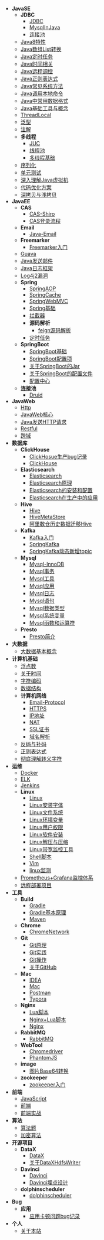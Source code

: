 - **JavaSE**
    - **JDBC**
      - [JDBC](JavaSE/JDBC/JDBC.md)
      - [MysqlInJava](JavaSE/JDBC/MysqlInJava.md)
      - [连接池](JavaSE/JDBC/连接池.md)
    - [Java8特性](JavaSE/Java8特性.md)
    - [Java数组List转换](JavaSE/Java数组List转换.md)
    - [Java定时任务](JavaSE/Java定时任务.md)
    - [Java时间相关](JavaSE/Java时间相关.md)
    - [Java远程调控](JavaSE/Java远程调控.md)
    - [Java正则表达式](JavaSE/Java正则表达式.md)
    - [Java常见系统方法](JavaSE/Java常见系统方法.md)
    - [Java调用本地命令](JavaSE/Java调用本地命令.md)
    - [Java中常用数据格式](JavaSE/Java中常用数据格式.md)
    - [Java基础工具与概念](JavaSE/Java基础工具与概念.md)
    - [ThreadLocal](JavaSE/ThreadLocal.md)
    - [泛型](JavaSE/泛型.md)
    - [注解](JavaSE/注解.md)
    - **多线程**
      - [JUC](JavaSE/多线程/JUC.md)
      - [线程池](JavaSE/多线程/线程池.md)
      - [多线程基础](JavaSE/多线程/多线程基础.md)
    - [序列化](JavaSE/序列化.md)
    - [单元测试](JavaSE/单元测试.md)
    - [深入理解Java虚拟机](JavaSE/深入理解Java虚拟机.md)
    - [代码优化方案](JavaSE/代码优化方案.md)
    - [深拷贝与浅拷贝](JavaSE/深拷贝与浅拷贝.md)
- **JavaEE**
    - **CAS**
      - [CAS-Shiro](JavaEE/CAS/CAS-Shiro.md)
      - [CAS登录流程](JavaEE/CAS/CAS登录流程.md)
    - **Email**
      - [Java-Email](JavaEE/Email/Java-Email.md)
    - **Freemarker**
      - [Freemarker入门](JavaEE/Freemarker/Freemarker入门.md)
    - [Guava](JavaEE/Guava.md)
    - [Java发送邮件](JavaEE/Java发送邮件.md)
    - [Java日志框架](JavaEE/Java日志框架.md)
    - [Log4j2漏洞](JavaEE/Log4j2漏洞.md)
    - **Spring**
      - [SpringAOP](JavaEE/Spring/SpringAOP.md)
      - [SpringCache](JavaEE/Spring/SpringCache.md)
      - [SpringWebMVC](JavaEE/Spring/SpringWebMVC.md)
      - [Spring基础](JavaEE/Spring/Spring基础.md)
      - [拦截器](JavaEE/Spring/拦截器.md)
      - **源码解析**
        - [feign源码解析](JavaEE/Spring/源码解析/feign源码解析.md)
      - [定时任务](JavaEE/Spring/定时任务.md)
    - **SpringBoot**
      - [SpringBoot基础](JavaEE/SpringBoot/SpringBoot基础.md)
      - [SpringBoot配置项](JavaEE/SpringBoot/SpringBoot配置项.md)
      - [关于SpringBoot的Jar](JavaEE/SpringBoot/关于SpringBoot的Jar.md)
      - [关于SpringBoot的配置文件](JavaEE/SpringBoot/关于SpringBoot的配置文件.md)
      - [配置中心](JavaEE/SpringBoot/配置中心.md)
    - **连接池**
      - [Druid](JavaEE/连接池/Druid.md)
- **JavaWeb**
    - [Http](JavaWeb/Http.md)
    - [JavaWeb核心](JavaWeb/JavaWeb核心.md)
    - [Java发送HTTP请求](JavaWeb/Java发送HTTP请求.md)
    - [Restful](JavaWeb/Restful.md)
    - [跨域](JavaWeb/跨域.md)
- **数据库**
    - **ClickHouse**
      - [ClickHosue生产bug记录](数据库/ClickHouse/ClickHosue生产bug记录.md)
      - [ClickHouse](数据库/ClickHouse/ClickHouse.md)
    - **Elasticsearch**
      - [Elasticsearch](数据库/Elasticsearch/Elasticsearch.md)
      - [Elasticsearch原理](数据库/Elasticsearch/Elasticsearch原理.md)
      - [Elasticsearch的安装和配置](数据库/Elasticsearch/Elasticsearch的安装和配置.md)
      - [Elasticsearch在生产中的应用](数据库/Elasticsearch/Elasticsearch在生产中的应用.md)
    - **Hive**
      - [Hive](数据库/Hive/Hive.md)
      - [HiveMetaStore](数据库/Hive/HiveMetaStore.md)
      - [阿里数仓历史数据迁移Hive](数据库/Hive/阿里数仓历史数据迁移Hive.md)
    - **Kafka**
      - [Kafka入门](数据库/Kafka/Kafka入门.md)
      - [SpringKafka](数据库/Kafka/SpringKafka.md)
      - [SpringKafka动态新增topic](数据库/Kafka/SpringKafka动态新增topic.md)
    - **Mysql**
      - [Mysql-InnoDB](数据库/Mysql/Mysql-InnoDB.md)
      - [Mysql事务](数据库/Mysql/Mysql事务.md)
      - [Mysql工具](数据库/Mysql/Mysql工具.md)
      - [Mysql应用](数据库/Mysql/Mysql应用.md)
      - [Mysql日志](数据库/Mysql/Mysql日志.md)
      - [Mysql语句](数据库/Mysql/Mysql语句.md)
      - [Mysql数据类型](数据库/Mysql/Mysql数据类型.md)
      - [Mysql系统变量](数据库/Mysql/Mysql系统变量.md)
      - [Mysql函数和运算符](数据库/Mysql/Mysql函数和运算符.md)
    - **Presto**
      - [Presto简介](数据库/Presto/Presto简介.md)
- **大数据**
    - [大数据基本概念](大数据/大数据基本概念.md)
- **计算机基础**
    - [浮点数](计算机基础/浮点数.md)
    - [关于时间](计算机基础/关于时间.md)
    - [字符编码](计算机基础/字符编码.md)
    - [数据结构](计算机基础/数据结构.md)
    - **计算机网络**
      - [Email-Protocol](计算机基础/计算机网络/Email-Protocol.md)
      - [HTTPS](计算机基础/计算机网络/HTTPS.md)
      - [IP地址](计算机基础/计算机网络/IP地址.md)
      - [NAT](计算机基础/计算机网络/NAT.md)
      - [SSL证书](计算机基础/计算机网络/SSL证书.md)
      - [域名解析](计算机基础/计算机网络/域名解析.md)
    - [反码与补码](计算机基础/反码与补码.md)
    - [正则表达式](计算机基础/正则表达式.md)
    - [彻底理解转义字符](计算机基础/彻底理解转义字符.md)
- **运维**
    - [Docker](运维/Docker.md)
    - [ELK](运维/ELK.md)
    - [Jenkins](运维/Jenkins.md)
    - **Linux**
      - [Linux](运维/Linux/Linux.md)
      - [Linux安装字体](运维/Linux/Linux安装字体.md)
      - [Linux文件系统](运维/Linux/Linux文件系统.md)
      - [Linux环境变量](运维/Linux/Linux环境变量.md)
      - [Linux用户权限](运维/Linux/Linux用户权限.md)
      - [Linux软件安装](运维/Linux/Linux软件安装.md)
      - [Linux解压与压缩](运维/Linux/Linux解压与压缩.md)
      - [Linux带宽监控工具](运维/Linux/Linux带宽监控工具.md)
      - [Shell脚本](运维/Linux/Shell脚本.md)
      - [Vim](运维/Linux/Vim.md)
      - [linux监测](运维/Linux/linux监测.md)
    - [Prometheus+Grafana监控体系](运维/Prometheus+Grafana监控体系.md)
    - [远程部署项目](运维/远程部署项目.md)
- **工具**
    - **Build**
      - [Gradle](工具/Build/Gradle.md)
      - [Gradle基本原理](工具/Build/Gradle基本原理.md)
      - [Maven](工具/Build/Maven.md)
    - **Chrome**
      - [ChromeNetwork](工具/Chrome/ChromeNetwork.md)
    - **Git**
      - [Git原理](工具/Git/Git原理.md)
      - [Git实践](工具/Git/Git实践.md)
      - [Git操作](工具/Git/Git操作.md)
      - [关于GitHub](工具/Git/关于GitHub.md)
    - **Mac**
      - [IDEA](工具/Mac/IDEA.md)
      - [Mac](工具/Mac/Mac.md)
      - [Postman](工具/Mac/Postman.md)
      - [Typora](工具/Mac/Typora.md)
    - **Nginx**
      - [Lua脚本](工具/Nginx/Lua脚本.md)
      - [Nginx+Lua脚本](工具/Nginx/Nginx+Lua脚本.md)
      - [Nginx](工具/Nginx/Nginx.md)
    - **RabbitMQ**
      - [RabbitMQ](工具/RabbitMQ/RabbitMQ.md)
    - **WebTool**
      - [Chromedriver](工具/WebTool/Chromedriver.md)
      - [PhantomJS](工具/WebTool/PhantomJS.md)
    - **image**
      - [图片Base64转换](工具/image/图片Base64转换.md)
    - **zookeeper**
      - [zookeeper入门](工具/zookeeper/zookeeper入门.md)
- **前端**
    - [JavaScript](前端/JavaScript.md)
    - [前端](前端/前端.md)
    - [前端实战](前端/前端实战.md)
- **算法**
    - [算法题](算法/算法题.md)
    - [加密算法](算法/加密算法.md)
- **开源项目**
    - **DataX**
      - [DataX](开源项目/DataX/DataX.md)
      - [关于DataXHdfsWriter](开源项目/DataX/关于DataXHdfsWriter.md)
    - **Davinci**
      - [Davinci](开源项目/Davinci/Davinci.md)
      - [Davinci埋点设计](开源项目/Davinci/Davinci埋点设计.md)
    - **dolphinscheduler**
      - [dolphinscheduler](开源项目/dolphinscheduler/dolphinscheduler.md)
- **Bug**
    - **应用**
      - [应用卡顿问题bug记录](Bug/应用/应用卡顿问题bug记录.md)
- **个人**
    - [关于本站](个人/关于本站.md)

